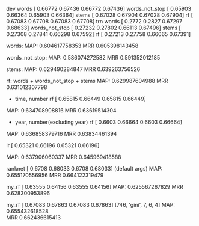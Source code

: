 dev
    words           [ 0.66772  0.67436  0.66772  0.67436]
    words_not_stop  [ 0.65903  0.66364  0.65903  0.66364]
    stems           [ 0.67028  0.67904  0.67028  0.67904]
    rf              [ 0.67083  0.67708  0.67083  0.67708]
trn
    words           [ 0.2772   0.2827   0.67297  0.68633]
    words_not_stop  [ 0.27232  0.27802  0.66113  0.67496]
    stems           [ 0.27308  0.27841  0.66298  0.67592]
    rf              [ 0.27213  0.27758  0.66065  0.67391]

words:
MAP: 0.604617758353
MRR 0.605398143458

words_not_stop:
MAP: 0.586074272582
MRR 0.591352012185

stems:
MAP: 0.629490284847
MRR 0.639263756526

rf: words + words_not_stop + stems
MAP: 0.629987604988
MRR 0.631012307798

- time, number
rf              [ 0.65815  0.66449  0.65815  0.66449]

MAP: 0.634708908816
MRR 0.63619514304

- year, number(excluding year)
rf              [ 0.6603   0.66664  0.6603   0.66664]

MAP: 0.636858379716
MRR 0.63834461394

lr              [ 0.65321  0.66196  0.65321  0.66196]

MAP: 0.637906060337
MRR 0.645969418588

ranknet         [ 0.6708   0.68033  0.6708   0.68033]
(default args)
MAP: 0.655170556956
MRR 0.664122319479

my_rf           [ 0.63555  0.64156  0.63555  0.64156]
MAP: 0.625567267829
MRR 0.628300953896

my_rf           [ 0.67083  0.67863  0.67083  0.67863]
[746, 'gini', 7, 6, 4]
MAP: 0.655432618528                                                                                                                                           
MRR 0.662436615413


